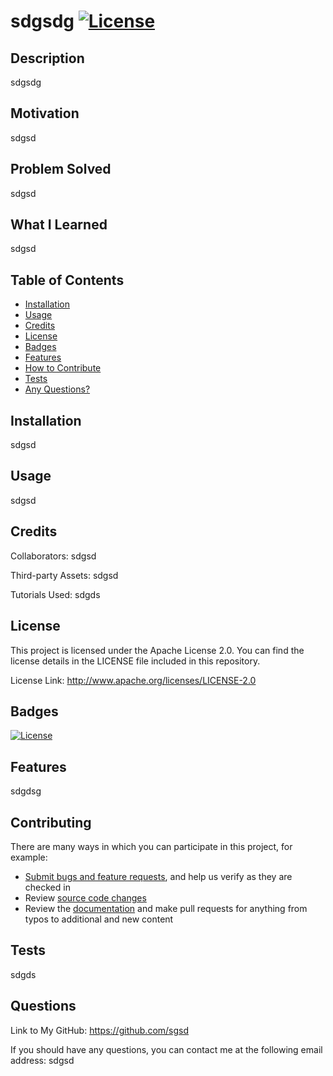 
  # sdgsdg [![License](https://img.shields.io/badge/License-Apache_2.0-blue.svg)](https://opensource.org/licenses/Apache-2.0)
  
  ## Description
  
  sdgsdg

  ## Motivation
  
  sdgsd

  ## Problem Solved
  
  sdgsd

  ## What I Learned
  
  sdgsd

  ## Table of Contents

  - [Installation](#installation)
  - [Usage](#usage)
  - [Credits](#credits)
  - [License](#license)
  - [Badges](#badges)
  - [Features](#features)
  - [How to Contribute](#contributing)
  - [Tests](#tests)
  - [Any Questions?](#questions)

  ## Installation 
  
  sdgsd

  ## Usage
  
  sdgsd

  ## Credits
  
  Collaborators: sdgsd

  Third-party Assets: sdgsd

  Tutorials Used: sdgds

  ## License
  
  This project is licensed under the Apache License 2.0. You can find the license details in the LICENSE file included in this repository.

  License Link: http://www.apache.org/licenses/LICENSE-2.0

  ## Badges

  [![License](https://img.shields.io/badge/License-Apache_2.0-blue.svg)](https://opensource.org/licenses/Apache-2.0)

  ## Features
  
  sdgdsg

  ## Contributing
  
  There are many ways in which you can participate in this project, for example:

  * [Submit bugs and feature requests]( sdgsd), and help us verify as they are checked in
  * Review [source code changes]( sdgsd)
  * Review the [documentation](https://github.com/microsoft/vscode-docs) and make pull requests for anything from typos to additional and new content

  ## Tests
  
  sdgds

  ## Questions
  
  Link to My GitHub: https://github.com/sgsd

  If you should have any questions, you can contact me at the following email address: sdgsd

  